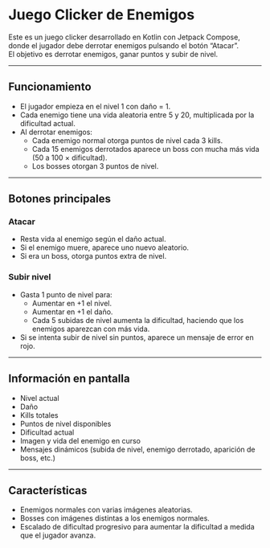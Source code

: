 # Juego Clicker de Enemigos

Este es un juego clicker desarrollado en Kotlin con Jetpack Compose, donde el jugador debe derrotar enemigos pulsando el botón “Atacar”.  
El objetivo es derrotar enemigos, ganar puntos y subir de nivel.

---

## Funcionamiento

- El jugador empieza en el nivel 1 con daño = 1.  
- Cada enemigo tiene una vida aleatoria entre 5 y 20, multiplicada por la dificultad actual.  
- Al derrotar enemigos:
  - Cada enemigo normal otorga puntos de nivel cada 3 kills.  
  - Cada 15 enemigos derrotados aparece un boss con mucha más vida (50 a 100 × dificultad).  
  - Los bosses otorgan 3 puntos de nivel.  

---

## Botones principales

### Atacar
- Resta vida al enemigo según el daño actual.  
- Si el enemigo muere, aparece uno nuevo aleatorio.  
- Si era un boss, otorga puntos extra de nivel.  

### Subir nivel
- Gasta 1 punto de nivel para:  
  - Aumentar en +1 el nivel.  
  - Aumentar en +1 el daño.  
  - Cada 5 subidas de nivel aumenta la dificultad, haciendo que los enemigos aparezcan con más vida.  
- Si se intenta subir de nivel sin puntos, aparece un mensaje de error en rojo.  

---

## Información en pantalla

- Nivel actual  
- Daño  
- Kills totales  
- Puntos de nivel disponibles  
- Dificultad actual  
- Imagen y vida del enemigo en curso  
- Mensajes dinámicos (subida de nivel, enemigo derrotado, aparición de boss, etc.)

---

## Características

- Enemigos normales con varias imágenes aleatorias.  
- Bosses con imágenes distintas a los enemigos normales.  
- Escalado de dificultad progresivo para aumentar la dificultad a medida que el jugador avanza.  

